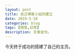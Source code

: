 ```yaml
---
layout: post
title: 自己博客小站的建立
date: 2019-5-18
categories: blog
tags: [随笔,日常]
description: 文章金句。
---
```


今天终于成功的搭建了自己的主页。












